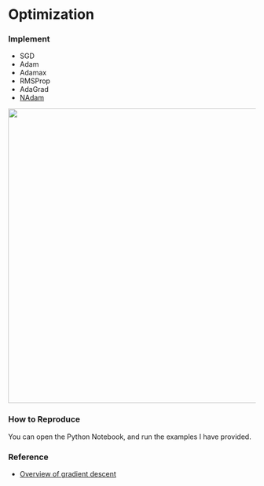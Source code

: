 # 	Optimization

### Implement

-   SGD
-   Adam
-   Adamax
-   RMSProp
-   AdaGrad
-   [NAdam](http://cs229.stanford.edu/proj2015/054_report.pdf)

<div align = 'center'><img src="https://raw.githubusercontent.com/JiahaoYao/DeepStriving/blob/master/examples/opts/images/opt.png" width='600px'></div>

### How to Reproduce

You can open the Python Notebook, and run the examples I have provided.

### Reference

-   [Overview of gradient descent](http://ruder.io/optimizing-gradient-descent/)

    ​